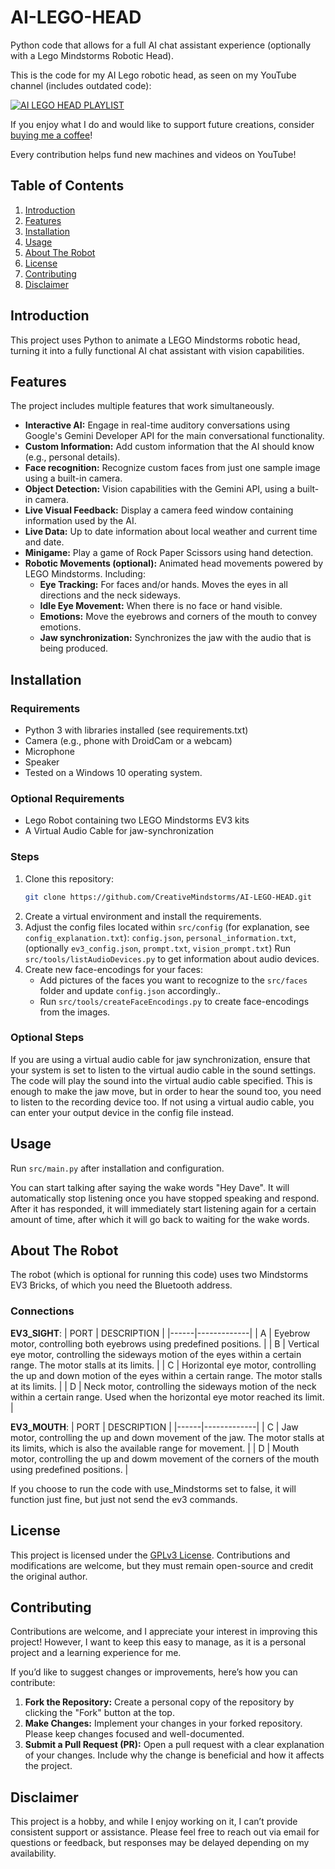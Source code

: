 # AI-LEGO-HEAD
Python code that allows for a full AI chat assistant experience (optionally with a Lego Mindstorms Robotic Head).

This is the code for my AI Lego robotic head, as seen on my YouTube channel (includes outdated code):
<div align="left">
  <a href="https://www.youtube.com/playlist?list=PLe3o60ftnUstYUnu4vxVhjR4WHe4jSx-d"><img src="https://img.youtube.com/vi/MghrMAWsfi8/0.jpg" alt="AI LEGO HEAD PLAYLIST"></a>
</div>

If you enjoy what I do and would like to support future creations, consider [buying me a coffee](https://buymeacoffee.com/creativemindstorms)!

Every contribution helps fund new machines and videos on YouTube!

## Table of Contents
1. [Introduction](#introduction)
2. [Features](#features)
3. [Installation](#installation)
4. [Usage](#usage)
5. [About The Robot](#about-the-robot)
6. [License](#license)
7. [Contributing](#contributing)
8. [Disclaimer](#disclaimer)

## Introduction
This project uses Python to animate a LEGO Mindstorms robotic head, turning it into a fully functional AI chat assistant with vision capabilities.

## Features
The project includes multiple features that work simultaneously.
- **Interactive AI:** Engage in real-time auditory conversations using Google's Gemini Developer API for the main conversational functionality.
- **Custom Information:** Add custom information that the AI should know (e.g., personal details).
- **Face recognition:** Recognize custom faces from just one sample image using a built-in camera.
- **Object Detection:** Vision capabilities with the Gemini API, using a built-in camera.
- **Live Visual Feedback:** Display a camera feed window containing information used by the AI.
- **Live Data:** Up to date information about local weather and current time and date.
- **Minigame:** Play a game of Rock Paper Scissors using hand detection.
- **Robotic Movements (optional):** Animated head movements powered by LEGO Mindstorms. Including:
	- **Eye Tracking:** For faces and/or hands. Moves the eyes in all directions and the neck sideways.
	- **Idle Eye Movement:** When there is no face or hand visible.
	- **Emotions:** Move the eyebrows and corners of the mouth to convey emotions.
	- **Jaw synchronization:** Synchronizes the jaw with the audio that is being produced.

## Installation
### Requirements
- Python 3 with libraries installed (see requirements.txt)
- Camera (e.g., phone with DroidCam or a webcam)
- Microphone
- Speaker
- Tested on a Windows 10 operating system.

### Optional Requirements
- Lego Robot containing two LEGO Mindstorms EV3 kits
- A Virtual Audio Cable for jaw-synchronization

### Steps
1. Clone this repository:
   ```bash
   git clone https://github.com/CreativeMindstorms/AI-LEGO-HEAD.git
2. Create a virtual environment and install the requirements.
3. Adjust the config files located within `src/config` (for explanation, see `config_explanation.txt`):
	`config.json`, `personal_information.txt`, (optionally `ev3_config.json`, `prompt.txt`, `vision_prompt.txt`)
	Run `src/tools/listAudioDevices.py` to get information about audio devices.
4. Create new face-encodings for your faces:
	- Add pictures of the faces you want to recognize to the `src/faces` folder and update `config.json` accordingly..
	- Run `src/tools/createFaceEncodings.py` to create face-encodings from the images.

### Optional Steps
If you are using a virtual audio cable for jaw synchronization, ensure that your system is set to listen to the virtual audio cable in the sound settings. The code will play the sound into the virtual audio cable specified. This is enough to make the jaw move, but in order to hear the sound too, you need to listen to the recording device too. If not using a virtual audio cable, you can enter your output device in the config file instead.

## Usage
Run `src/main.py` after installation and configuration.

You can start talking after saying the wake words "Hey Dave". It will automatically stop listening once you have stopped speaking and respond.
After it has responded, it will immediately start listening again for a certain amount of time, after which it will go back to waiting for the wake words.

## About The Robot
The robot (which is optional for running this code) uses two Mindstorms EV3 Bricks, of which you need the Bluetooth address.
### Connections

**EV3_SIGHT**:
| PORT | DESCRIPTION |
|------|-------------|
| A    | Eyebrow motor, controlling both eyebrows using predefined positions. |
| B    | Vertical eye motor, controlling the sideways motion of the eyes within a certain range. The motor stalls at its limits. |
| C    | Horizontal eye motor, controlling the up and down motion of the eyes within a certain range. The motor stalls at its limits. |
| D    | Neck motor, controlling the sideways motion of the neck within a certain range. Used when the horizontal eye motor reached its limit. |

**EV3_MOUTH**:
| PORT | DESCRIPTION |
|------|-------------|
| C    | Jaw motor, controlling the up and down movement of the jaw. The motor stalls at its limits, which is also the available range for movement. |
| D    | Mouth motor, controlling the up and dowm movement of the corners of the mouth using predefined positions. |

If you choose to run the code with use_Mindstorms set to false, it will function just fine, but just not send the ev3 commands.

## License
This project is licensed under the [GPLv3 License](LICENSE). Contributions and modifications are welcome, but they must remain open-source and credit the original author.

## Contributing

Contributions are welcome, and I appreciate your interest in improving this project! However, I want to keep this easy to manage, as it is a personal project and a learning experience for me.

If you’d like to suggest changes or improvements, here’s how you can contribute:

1.  **Fork the Repository:** Create a personal copy of the repository by clicking the "Fork" button at the top.
2.  **Make Changes:** Implement your changes in your forked repository. Please keep changes focused and well-documented.
3.  **Submit a Pull Request (PR):** Open a pull request with a clear explanation of your changes. Include why the change is beneficial and how it affects the project.

## Disclaimer

This project is a hobby, and while I enjoy working on it, I can’t provide consistent support or assistance. Please feel free to reach out via email for questions or feedback, but responses may be delayed depending on my availability.

